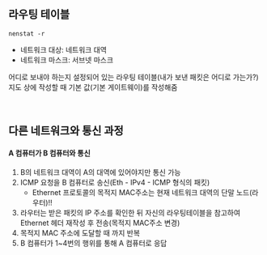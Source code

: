 ## 라우팅 테이블

```
nenstat -r
```
- 네트워크 대상: 네트워크 대역
- 네트워크 마스크: 서브넷 마스크

어디로 보내야 하는지 설정되어 있는 라우팅 테이블(내가 보낸 패킷은 어디로 가는가?)
지도 상에 작성할 때 기본 값(기본 게이트웨이)를 작성해줌

<br>

## 다른 네트워크와 통신 과정
#### A 컴퓨터가 B 컴퓨터와 통신

1. B의 네트워크 대역이 A의 대역에 있어야지만 통신 가능
2. ICMP 요청을 B 컴퓨터로 송신(Eth - IPv4 - ICMP 형식의 패킷)
   - Ethernet 프로토콜의 목적지 MAC주소는 현재 네트워크 대역의 단말 노드(라우터)!!
3. 라우터는 받은 패킷의 IP 주소를 확인한 뒤 자신의 라우팅테이블을 참고하여 Ethernet 헤더 재작성 후 전송(목적지 MAC주소 변경)
4. 목적지 MAC 주소에 도달할 때 까지 반복
5. B 컴퓨터가 1~4번의 행위를 통해 A 컴퓨터로 응답